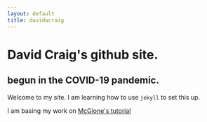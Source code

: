 ```yaml
---
layout: default
title: davidwcraig
---
```


# David Craig's github site.

## begun in the COVID-19 pandemic.

Welcome to my site. I am learning how to use `jekyll` to set this up.

I am basing my work on 
[McGlone's tutorial](http://jmcglone.com/guides/github-pages/)
